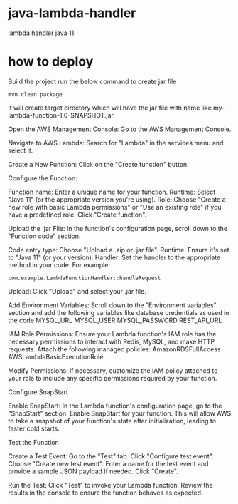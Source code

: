 # java-lambda-handler
lambda handler java 11

# how to deploy
Build the project
run the below command to create jar file
```
mvn clean package
```
it will create target directory which will have the jar file with name like my-lambda-function-1.0-SNAPSHOT.jar

Open the AWS Management Console:
Go to the AWS Management Console.

Navigate to AWS Lambda:
Search for "Lambda" in the services menu and select it.

Create a New Function:
Click on the "Create function" button.

Configure the Function:

Function name: Enter a unique name for your function.
Runtime: Select "Java 11" (or the appropriate version you're using).
Role: Choose "Create a new role with basic Lambda permissions" or "Use an existing role" if you have a predefined role.
Click "Create function".

Upload the .jar File:
In the function's configuration page, scroll down to the "Function code" section.

Code entry type: Choose "Upload a .zip or .jar file".
Runtime: Ensure it's set to "Java 11" (or your version).
Handler: Set the handler to the appropriate method in your code. For example:

    com.example.LambdaFunctionHandler::handleRequest


Upload: Click "Upload" and select your .jar file.

Add Environment Variables:
Scroll down to the "Environment variables" section and add the following variables like database credentials as used in the code
MYSQL_URL
MYSQL_USER
MYSQL_PASSWORD
REST_API_URL

IAM Role Permissions:
Ensure your Lambda function's IAM role has the necessary permissions to interact with Redis, MySQL, and make HTTP requests. Attach the following managed policies:
    AmazonRDSFullAccess
    AWSLambdaBasicExecutionRole

Modify Permissions:
If necessary, customize the IAM policy attached to your role to include any specific permissions required by your function.

Configure SnapStart

Enable SnapStart:
    In the Lambda function's configuration page, go to the "SnapStart" section.
    Enable SnapStart for your function. This will allow AWS to take a snapshot of your function's state after initialization, leading to faster cold starts.

Test the Function

Create a Test Event:
    Go to the "Test" tab.
    Click "Configure test event".
    Choose "Create new test event".
    Enter a name for the test event and provide a sample JSON payload if needed.
    Click "Create".

Run the Test:
    Click "Test" to invoke your Lambda function.
    Review the results in the console to ensure the function behaves as expected.
